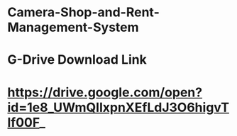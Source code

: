 # Camera-Shop-and-Rent-Management-System
# G-Drive Download Link 
# https://drive.google.com/open?id=1e8_UWmQIlxpnXEfLdJ3O6higvTlf00F_
